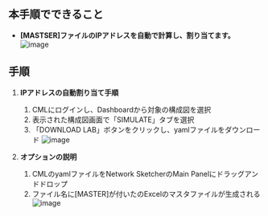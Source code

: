## 本手順でできること
* **[MASTSER]ファイルのIPアドレスを自動で計算し、割り当てます。**
![image](https://github.com/cisco-open/network-sketcher/assets/13013736/715e10bf-1ee0-4a5a-b0a3-0cbf76e2d913)


## 手順
1. **IPアドレスの自動割り当て手順**
    1. CMLにログインし、Dashboardから対象の構成図を選択
    2. 表示された構成図画面で「SIMULATE」タブを選択
    3. 「DOWNLOAD LAB」ボタンをクリックし、yamlファイルをダウンロード
      ![image](https://github.com/cisco-open/network-sketcher/assets/13013736/d1e78e14-3bc9-4aa1-9fc0-f4a2521e92c0)


1. **オプションの説明**
    1. CMLのyamlファイルをNetwork SketcherのMain Panelにドラッグアンドドロップ
    2. ファイル名に[MASTER]が付いたのExcelのマスタファイルが生成される
        ![image](https://github.com/cisco-open/network-sketcher/assets/13013736/600ae865-40e1-43bf-871f-98546f6e6b37)




